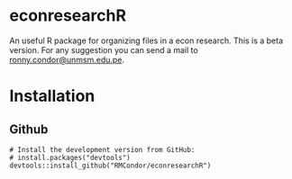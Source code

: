 # econresearchR
An useful R package for organizing files in a econ research. This is a beta version. For any suggestion you can send a mail to ronny.condor@unmsm.edu.pe.

# Installation
## Github 
```
# Install the development version from GitHub:
# install.packages("devtools")
devtools::install_github("RMCondor/econresearchR")
```
